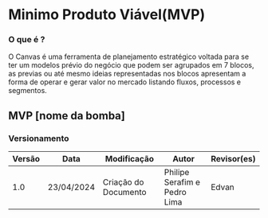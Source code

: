 # Minimo Produto Viável(MVP)

### O que é ?
O Canvas é uma ferramenta de planejamento estratégico voltada para se ter um modelos prévio do negócio  que podem ser agrupados em 7 blocos, as previas ou até mesmo ideias representadas nos blocos apresentam a forma de operar e gerar valor no mercado listando fluxos, processos e segmentos.

## MVP [nome da bomba]



### Versionamento

| Versão | Data       | Modificação          | Autor                        | Revisor(es) |
| ------ | ---------- | -------------------- | ---------------------------- | ----------- |
| 1.0    | 23/04/2024 | Criação do Documento | Philipe Serafim e Pedro Lima | Edvan       |